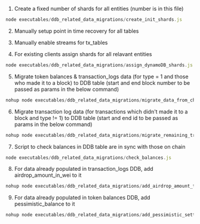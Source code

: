 1. Create a fixed number of shards for all entities (number is in this file)

``` node.js
node executables/ddb_related_data_migrations/create_init_shards.js
```

2. Manually setup point in time recovery for all tables

3. Manually enable streams for tx_tables

4. For existing clients assign shards for all relavant entities

``` node.js
node executables/ddb_related_data_migrations/assign_dynamoDB_shards.js
```

5. Migrate token balances & transaction_logs data (for type = 1 and those who made it to a block) to DDB table (start and end block number to be passed as params in the below command)

``` node.js
nohup node executables/ddb_related_data_migrations/migrate_data_from_chain_to_ddb.js startBlock endBlock &> nohup2.out&
```

6. Migrate transaction log data (for transactions which didn't made it to a block and type != 1) to DDB table (start and end id to be passed as params in the below command)
   
``` node.js
nohup node executables/ddb_related_data_migrations/migrate_remaining_transaction_logs_data.js 1 335400 &
```

7. Script to check balances in DDB table are in sync with those on chain

``` node.js
node executables/ddb_related_data_migrations/check_balances.js
```

8. For data already populated in transaction_logs DDB, add airdrop_amount_in_wei to it 

``` node.js
nohup node executables/ddb_related_data_migrations/add_airdrop_amount_to_existing_ddb_data.js shardName &> nohup3.out&
```

9. For data already populated in token balances DDB, add pessimistic_balance to it 

``` node.js
nohup node executables/ddb_related_data_migrations/add_pessimistic_settled_balance_to_existing_ddb_data.js shardName &> nohup4.out&
```
